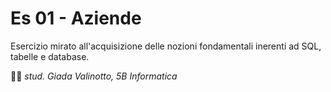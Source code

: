 # Es 01 - Aziende

Esercizio mirato all'acquisizione delle nozioni fondamentali inerenti ad SQL, tabelle e database.

:woman_technologist:	*stud. Giada Valinotto, 5B Informatica*
